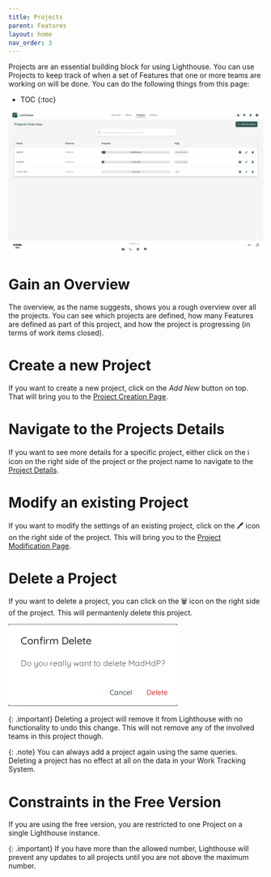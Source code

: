 ```yaml
---
title: Projects
parent: Features
layout: home
nav_order: 3
---
```


Projects are an essential building block for using Lighthouse. You can use Projects to keep track of when a set of Features that one or more teams are working on will be done. You can do the following things from this page:

- TOC
{:toc}

![Project Overview](../../assets/features/projects.png)

# Gain an Overview
The overview, as the name suggests, shows you a rough overview over all the projects. You can see which projects are defined, how many Features are defined as part of this project, and how the project is progressing (in terms of work items closed).

# Create a new Project
If you want to create a new project, click on the *Add New* button on top. That will bring you to the [Project Creation Page](./edit.html).

# Navigate to the Projects Details
If you want to see more details for a specific project, either click on the ℹ️ icon on the right side of the project or the project name to navigate to the [Project Details](./detail.html).

# Modify an existing Project
If you want to modify the settings of an existing project, click on the 🖊️ icon on the right side of the project. This will bring you to the [Project Modification Page](./edit.html).

# Delete a Project
If you want to delete a project, you can click on the 🗑️ icon on the right side of the project. This will permantenly delete this project.

![Project Deletion](../../assets/features/projects_delete.png)

{: .important}
Deleting a project will remove it from Lighthouse with no functionality to undo this change. This will not remove any of the involved teams in this project though.

{: .note}
You can always add a project again using the same queries. Deleting a project has no effect at all on the data in your Work Tracking System.


# Constraints in the Free Version
If you are using the free version, you are restricted to one Project on a single Lighthouse instance.

{: .important}
If you have more than the allowed number, Lighthouse will prevent any updates to all projects until you are not above the maximum number.